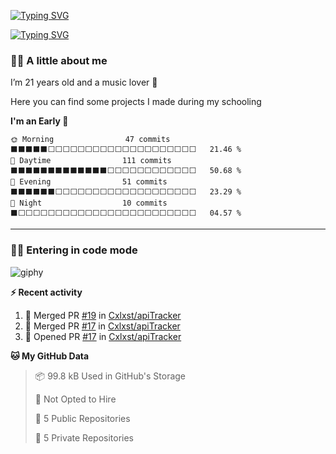 [![Typing SVG](https://readme-typing-svg.demolab.com?font=Fira+Code&size=20&weight=600&pause=1000&color=000000&center=true&vCenter=true&repeat=false&random=false&width=435&lines=C%C3%A9leste)](https://git.io/typing-svg)

[![Typing SVG](https://readme-typing-svg.demolab.com?font=Fira+Code&size=18&duration=5000&pause=700&color=000000&center=true&vCenter=true&random=false&width=435&lines=Student;Full+stack+developer;Web+designer)](https://git.io/typing-svg)

### 🤙🏻 A little about me
I’m 21 years old and a music lover 🤩

Here you can find some projects I made during my schooling

<!--START_SECTION:early_night-->
**I'm an Early 🐤** 

```text
🌞 Morning                47 commits          ⬛⬛⬛⬛⬛⬜⬜⬜⬜⬜⬜⬜⬜⬜⬜⬜⬜⬜⬜⬜⬜⬜⬜⬜⬜   21.46 % 
🌆 Daytime                111 commits         ⬛⬛⬛⬛⬛⬛⬛⬛⬛⬛⬛⬛⬛⬜⬜⬜⬜⬜⬜⬜⬜⬜⬜⬜⬜   50.68 % 
🌃 Evening                51 commits          ⬛⬛⬛⬛⬛⬛⬜⬜⬜⬜⬜⬜⬜⬜⬜⬜⬜⬜⬜⬜⬜⬜⬜⬜⬜   23.29 % 
🌙 Night                  10 commits          ⬛⬜⬜⬜⬜⬜⬜⬜⬜⬜⬜⬜⬜⬜⬜⬜⬜⬜⬜⬜⬜⬜⬜⬜⬜   04.57 % 
```



<!--END_SECTION:early_night-->

---

### 👩‍💻 Entering in code mode
![giphy](https://github.com/Cxlxst/Cxlxst/assets/98654036/6fb7f298-8371-4ca1-a56c-5b7bff19239c)



<!-- **🔧 Technical stack** -->

**⚡ Recent activity**
<!--START_SECTION:activity-->
1. 🎉 Merged PR [#19](https://github.com/Cxlxst/apiTracker/pull/19) in [Cxlxst/apiTracker](https://github.com/Cxlxst/apiTracker)
2. 🎉 Merged PR [#17](https://github.com/Cxlxst/apiTracker/pull/17) in [Cxlxst/apiTracker](https://github.com/Cxlxst/apiTracker)
3. 💪 Opened PR [#17](https://github.com/Cxlxst/apiTracker/pull/17) in [Cxlxst/apiTracker](https://github.com/Cxlxst/apiTracker)
<!--END_SECTION:activity-->


<!--START_SECTION:waka_data-->
**🐱 My GitHub Data** 

> 📦 99.8 kB Used in GitHub's Storage 
 > 
> 🚫 Not Opted to Hire
 > 
> 📜 5 Public Repositories 
 > 
> 🔑 5 Private Repositories 
 > 

<!--END_SECTION:waka_data-->
